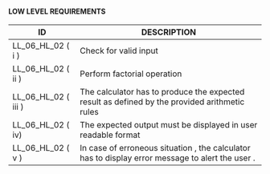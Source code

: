 #### LOW LEVEL REQUIREMENTS

| ID | DESCRIPTION |
| ------ | ------ |
| LL_06_HL_02 ( i )| Check for valid input |
| LL_06_HL_02 ( ii )| Perform factorial operation |
| LL_06_HL_02 ( iii )| The calculator has to produce the expected result as defined by the provided arithmetic rules  |
| LL_06_HL_02 ( iv)| The expected output must be displayed in user readable format |
| LL_06_HL_02 ( v ) | In case of erroneous situation , the calculator has to display error message to alert the user .|
